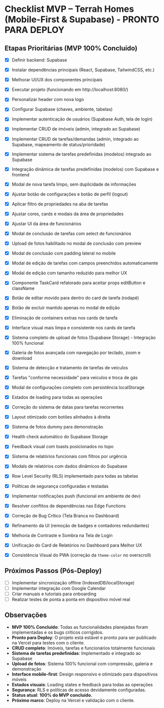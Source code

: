 # Checklist MVP – Terrah Homes (Mobile-First & Supabase) - PRONTO PARA DEPLOY

## Etapas Prioritárias (MVP 100% Concluído)

- [x] Definir backend: Supabase
- [x] Instalar dependências principais (React, Supabase, TailwindCSS, etc.)
- [x] Melhorar UI/UX dos componentes principais
- [x] Executar projeto (funcionando em http://localhost:8080/)
- [x] Personalizar header com nova logo
- [x] Configurar Supabase (chaves, ambiente, tabelas)
- [x] Implementar autenticação de usuários (Supabase Auth, tela de login)
- [x] Implementar CRUD de imóveis (admin, integrado ao Supabase)
- [x] Implementar CRUD de tarefas/demandas (admin, integrado ao Supabase, mapeamento de status/prioridade)
- [x] Implementar sistema de tarefas predefinidas (modelos) integrado ao Supabase
- [x] Integração dinâmica de tarefas predefinidas (modelos) com Supabase e frontend
- [x] Modal de nova tarefa limpo, sem duplicidade de informações
- [x] Ajustar botão de configurações e botão de perfil (logout)
- [x] Aplicar filtro de propriedades na aba de tarefas
- [x] Ajustar cores, cards e modais da área de propriedades
- [x] Ajustar UI da área de funcionários
- [x] Modal de conclusão de tarefas com select de funcionários
- [x] Upload de fotos habilitado no modal de conclusão com preview
- [x] Modal de conclusão com padding lateral no mobile
- [x] Modal de edição de tarefas com campos preenchidos automaticamente
- [x] Modal de edição com tamanho reduzido para melhor UX
- [x] Componente TaskCard refatorado para aceitar props editButton e className
- [x] Botão de editar movido para dentro do card de tarefa (rodapé)
- [x] Botão de excluir mantido apenas no modal de edição
- [x] Eliminação de containers extras nos cards de tarefa
- [x] Interface visual mais limpa e consistente nos cards de tarefa
- [x] Sistema completo de upload de fotos (Supabase Storage) - Integração 100% funcional
- [x] Galeria de fotos avançada com navegação por teclado, zoom e download
- [x] Sistema de detecção e tratamento de tarefas de veículos
- [x] Tarefas "conforme necessidade" para veículos e troca de gás
- [x] Modal de configurações completo com persistência localStorage
- [x] Estados de loading para todas as operações
- [x] Correção do sistema de datas para tarefas recorrentes
- [x] Layout otimizado com botões alinhados à direita
- [x] Sistema de fotos dummy para demonstração
- [x] Health check automático do Supabase Storage
- [x] Feedback visual com toasts posicionados no topo
- [x] Sistema de relatórios funcionais com filtros por urgência
- [x] Modals de relatórios com dados dinâmicos do Supabase
- [x] Row Level Security (RLS) implementado para todas as tabelas
- [x] Políticas de segurança configuradas e testadas
- [x] Implementar notificações push (funcional em ambiente de dev)
- [x] Resolver conflitos de dependências nas Edge Functions
- [x] Correção de Bug Crítico (Tela Branca no Dashboard)
- [x] Refinamento da UI (remoção de badges e contadores redundantes)
- [x] Melhoria de Contraste e Sombra na Tela de Login
- [x] Unificação do Card de Relatórios no Dashboard para Melhor UX
- [x] Consistência Visual do PWA (correção da `theme-color` no overscroll)


## Próximos Passos (Pós-Deploy)
- [ ] Implementar sincronização offline (IndexedDB/localStorage)
- [ ] Implementar integração com Google Calendar
- [ ] Criar manuais e tutoriais para onboarding
- [ ] Realizar testes de ponta a ponta em dispositivo móvel real

## Observações
- **MVP 100% Concluído**: Todas as funcionalidades planejadas foram implementadas e os bugs críticos corrigidos.
- **Pronto para Deploy**: O projeto está estável e pronto para ser publicado na Vercel para testes com o cliente.
- **CRUD completo**: Imóveis, tarefas e funcionários totalmente funcionais
- **Sistema de tarefas predefinidas**: Implementado e integrado ao Supabase
- **Upload de fotos**: Sistema 100% funcional com compressão, galeria e demonstração
- **Interface mobile-first**: Design responsivo e otimizado para dispositivos móveis
- **Estados visuais**: Loading states e feedback para todas as operações
- **Segurança**: RLS e políticas de acesso devidamente configuradas.
- **Status atual**: **100% do MVP concluído.**
- **Próximo marco**: Deploy na Vercel e validação com o cliente.


